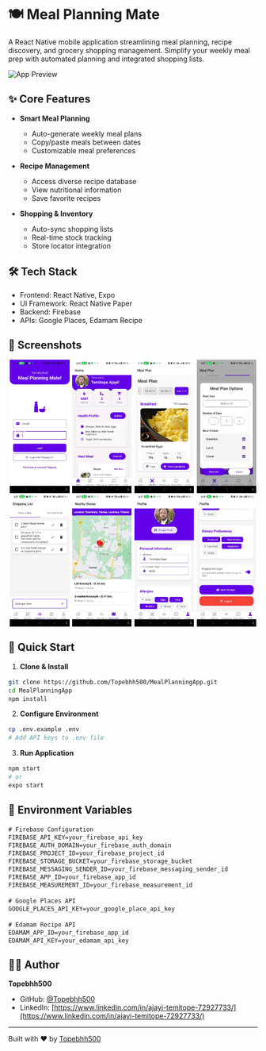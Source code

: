# 🍽️ Meal Planning Mate

A React Native mobile application streamlining meal planning, recipe discovery, and grocery shopping management. Simplify your weekly meal prep with automated planning and integrated shopping lists.

![App Preview](app-preview.gif)

## ✨ Core Features

- **Smart Meal Planning**

  - Auto-generate weekly meal plans
  - Copy/paste meals between dates
  - Customizable meal preferences

- **Recipe Management**

  - Access diverse recipe database
  - View nutritional information
  - Save favorite recipes

- **Shopping & Inventory**
  - Auto-sync shopping lists
  - Real-time stock tracking
  - Store locator integration

## 🛠️ Tech Stack

- Frontend: React Native, Expo
- UI Framework: React Native Paper
- Backend: Firebase
- APIs: Google Places, Edamam Recipe

## 📱 Screenshots

<div align="center">
  <div style="display: flex; flex-wrap: wrap; gap: 1%; justify-content: center;">
    <img src="screenshots/1.jpg" width="24%" alt="Login Screen"/>
    <img src="screenshots/2.jpg" width="24%" alt="Home Screen"/>
    <img src="screenshots/3.jpg" width="24%" alt="Meal Plan"/>
    <img src="screenshots/4.jpg" width="24%" alt="Generate Meal"/>
    <img src="screenshots/5.jpg" width="24%" alt="Shopping List"/>
    <img src="screenshots/6.jpg" width="24%" alt="Nearby Stores"/>
    <img src="screenshots/7.jpg" width="24%" alt="Profile Page"/>
    <img src="screenshots/8.jpg" width="24%" alt="Logout Option"/>
  </div>
</div>

## 🚀 Quick Start

1. **Clone & Install**

```bash
git clone https://github.com/Topebhh500/MealPlanningApp.git
cd MealPlanningApp
npm install
```

2. **Configure Environment**

```bash
cp .env.example .env
# Add API keys to .env file
```

3. **Run Application**

```bash
npm start
# or
expo start
```

## 🔑 Environment Variables

```env
# Firebase Configuration
FIREBASE_API_KEY=your_firebase_api_key
FIREBASE_AUTH_DOMAIN=your_firebase_auth_domain
FIREBASE_PROJECT_ID=your_firebase_project_id
FIREBASE_STORAGE_BUCKET=your_firebase_storage_bucket
FIREBASE_MESSAGING_SENDER_ID=your_firebase_messaging_sender_id
FIREBASE_APP_ID=your_firebase_app_id
FIREBASE_MEASUREMENT_ID=your_firebase_measurement_id

# Google Places API
GOOGLE_PLACES_API_KEY=your_google_place_api_key

# Edamam Recipe API
EDAMAM_APP_ID=your_firebase_app_id
EDAMAM_API_KEY=your_edamam_api_key
```

## 👨‍💻 Author

**Topebhh500**

- GitHub: [@Topebhh500](https://github.com/Topebhh500)
- LinkedIn: [https://www.linkedin.com/in/ajayi-temitope-72927733/](https://www.linkedin.com/in/ajayi-temitope-72927733/)

---

Built with ❤️ by [Topebhh500](https://github.com/Topebhh500)
